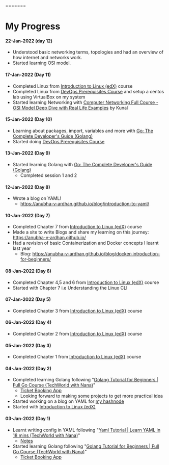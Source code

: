 
=======
# My Progress

#### 22-Jan-2022 (day 12)
- Understood basic networking terms, topologies and had an overview of how internet and networks work.
- Started learning OSI model.
#### 17-Jan-2022 (Day 11)
- Completed Linux from [Introduction to Linux (edX)](https://www.edx.org/course/introduction-to-linux) course
- Completed Linux from [DevOps Prerequisites Course](https://youtu.be/Wvf0mBNGjXY) and setup a centos lab using VirtualBox on my system
- Started learning Networking with [Computer Networking Full Course - OSI Model Deep Dive with Real Life Examples](https://youtu.be/IPvYjXCsTg8) by Kunal

#### 15-Jan-2022 (Day 10)
- Learning about packages, import, variables and more with [Go: The Complete Developer's Guide (Golang)](https://www.udemy.com/course/go-the-complete-developers-guide/)
- Started doing [DevOps Prerequisites Course](https://youtu.be/Wvf0mBNGjXY)
#### 13-Jan-2022 (Day 9)
- Started learning Golang with [Go: The Complete Developer's Guide (Golang)](https://www.udemy.com/course/go-the-complete-developers-guide/)
  - Completed session 1 and 2
#### 12-Jan-2022 (Day 8)
- Wrote a blog on YAML!
  - https://anubha-v-ardhan.github.io/blog/introduction-to-yaml/
#### 10-Jan-2022 (Day 7)
- Completed Chapter 7 from [Introduction to Linux (edX)](https://www.edx.org/course/introduction-to-linux) course
- Made a site to write Blogs and share my learning on this journey: https://anubha-v-ardhan.github.io/
- Had a revision of basic Containerization and Docker concepts I learnt last year
  - Blog: https://anubha-v-ardhan.github.io/blog/docker-introduction-for-beginners/ 
#### 08-Jan-2022 (Day 6)
- Completed Chapter 4,5 and 6 from [Introduction to Linux (edX)](https://www.edx.org/course/introduction-to-linux) course
- Started with Chapter 7 i.e Understanding the Linux CLI
#### 07-Jan-2022 (Day 5)
- Completed Chapter 3 from [Introduction to Linux (edX)](https://www.edx.org/course/introduction-to-linux) course
#### 06-Jan-2022 (Day 4)
- Completed Chapter 2 from [Introduction to Linux (edX)](https://www.edx.org/course/introduction-to-linux) course
#### 05-Jan-2022 (Day 3)
- Completed Chapter 1 from [Introduction to Linux (edX)](https://www.edx.org/course/introduction-to-linux) course
#### 04-Jan-2022 (Day 2)
- Completed learning Golang following "[Golang Tutorial for Beginners | Full Go Course (TechWorld with Nana)](https://youtu.be/yyUHQIec83I)"
  - [Ticket Booking App](https://github.com/anubha-v-ardhan/My-DevOps-Journey/tree/main/01-Prerequisites/Go)
  - Looking forward to making some projects to get more practical idea
- Started working on a blog on YAML for [my hashnode](https://anubhavv.hashnode.dev/)
- Started with [Introduction to Linux (edX)](https://www.edx.org/course/introduction-to-linux)
#### 03-Jan-2022 (Day 1)
- Learnt writing config in YAML following "[Yaml Tutorial | Learn YAML in 18 mins (TechWorld with Nana)](https://youtu.be/1uFVr15xDGg)"
  - [Notes](https://github.com/anubha-v-ardhan/My-DevOps-Journey/blob/main/01-Prerequisites/YAML/README.md)  
- Started learning Golang following "[Golang Tutorial for Beginners | Full Go Course (TechWorld with Nana)](https://youtu.be/yyUHQIec83I)"
  - [Ticket Booking App](https://github.com/anubha-v-ardhan/My-DevOps-Journey/tree/main/01-Prerequisites/Go)

